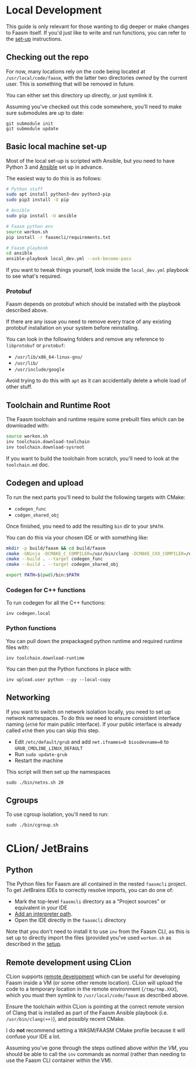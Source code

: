 # Local Development

This guide is only relevant for those wanting to dig deeper or make changes to Faasm itself. 
If you'd just like to write and run functions, you can refer to the [set-up](setup.md) instructions. 

## Checking out the repo

For now, many locations rely on the code being located at `/usr/local/code/faasm`, with the latter 
two directories _owned_ by the current user. This is something that will be removed in future. 

You can either set this directory up directly, or just symlink it.

Assuming you've checked out this code somewhere, you'll need to make sure submodules are up to date:

```
git submodule init
git submodule update
```

## Basic local machine set-up

Most of the local set-up is scripted with Ansible, but you need to have Python 3 and 
[Ansible](https://www.ansible.com/) set up in advance.

The easiest way to do this is as follows:

```bash
# Python stuff
sudo apt install python3-dev python3-pip
sudo pip3 install -U pip

# Ansible
sudo pip install -U ansible

# Faasm python env 
source workon.sh
pip install -r faasmcli/requirements.txt

# Faasm playbook
cd ansible
ansible-playbook local_dev.yml --ask-become-pass
```

If you want to tweak things yourself, look inside the `local_dev.yml` playbook to see what's required.

### Protobuf

Faasm depends on protobuf which should be installed with the playbook described above.

If there are any issue you need to remove every trace of any existing protobuf installation on your system before 
reinstalling.

You can look in the following folders and remove any reference to `libprotobuf` or `protobuf`:

- `/usr/lib/x86_64-linux-gnu/`
- `/usr/lib/`
- `/usr/include/google`

Avoid trying to do this with `apt` as it can accidentally delete a whole load of other stuff.

## Toolchain and Runtime Root

The Faasm toolchain and runtime require some prebuilt files which can be downloaded with:

```bash
source workon.sh
inv toolchain.download-toolchain
inv toolchain.download-sysroot
```

If you want to build the toolchain from scratch, you'll need to look at the `toolchain.md` doc.

## Codegen and upload

To run the next parts you'll need to build the following targets with CMake:

- `codegen_func`
- `codgen_shared_obj`

Once finished, you need to add the resulting `bin` dir to your `$PATH`.

You can do this via your chosen IDE or with something like:

```bash
mkdir -p build/faasm && cd build/faasm
cmake -GNinja -DCMAKE_C_COMPILER=/usr/bin/clang -DCMAKE_CXX_COMPILER=/usr/bin/clang++ ../..
cmake --build . --target codegen_func
cmake --build . --target codegen_shared_obj

export PATH=$(pwd)/bin:$PATH
```

### Codegen for C++ functions

To run codegen for all the C++ functions:

```
inv codegen.local
```

### Python functions

You can pull down the prepackaged python runtime and required runtime files with:

```
inv toolchain.download-runtime
```

You can then put the Python functions in place with:

```
inv upload.user python --py --local-copy
```

## Networking

If you want to switch on network isolation locally, you need to set up network namespaces. To do this we need to
ensure consistent interface naming (`eth0` for main public interface). If your public interface is already called
`eth0` then you can skip this step.

- Edit `/etc/default/grub` and add `net.ifnames=0 biosdevname=0` to `GRUB_CMDLINE_LINUX_DEFAULT`
- Run `sudo update-grub`
- Restart the machine

This script will then set up the namespaces

```
sudo ./bin/netns.sh 20
```

## Cgroups

To use cgroup isolation, you'll need to run:

```
sudo ./bin/cgroup.sh
```

# CLion/ JetBrains

## Python

The Python files for Faasm are all contained in the nested `faasmcli` project. To get JetBrains IDEs
to correctly resolve imports, you can do one of:

- Mark the top-level `faasmcli` directory as a "Project sources" or equivalent in your IDE
- [Add an interpreter path](https://www.jetbrains.com/help/pycharm/installing-uninstalling-and-reloading-interpreter-paths.html#add). 
- Open the IDE directly in the `faasmcli` directory

Note that you don't need to install it to use `inv` from the Faasm CLI, as this is set up to directly
import the files (provided you've used `workon.sh` as described in the [setup](setup.md).

## Remote development using CLion

CLion supports [remote development](https://www.jetbrains.com/help/clion/remote-development.html) which 
can be useful for developing Faasm inside a VM (or some other remote location). CLion will upload the 
code to a temporary location in the remote environment (`/tmp/tmp.XXX`), which you must then symlink 
to `/usr/local/code/faasm` as described above. 

Ensure the toolchain within CLion is pointing at the correct remote version of Clang that is installed 
as part of the Faasm Ansible playbook (i.e. `/usr/bin/clang(++)`), and possibly recent CMake.

I do **not** recommend setting a WASM/FAASM CMake profile because it will confuse your IDE a lot. 

Assuming you've gone through the steps outlined above _within the VM_, you should be able to call the 
`inv` commands as normal (rather than needing to use the Faasm CLI container within the VM).
